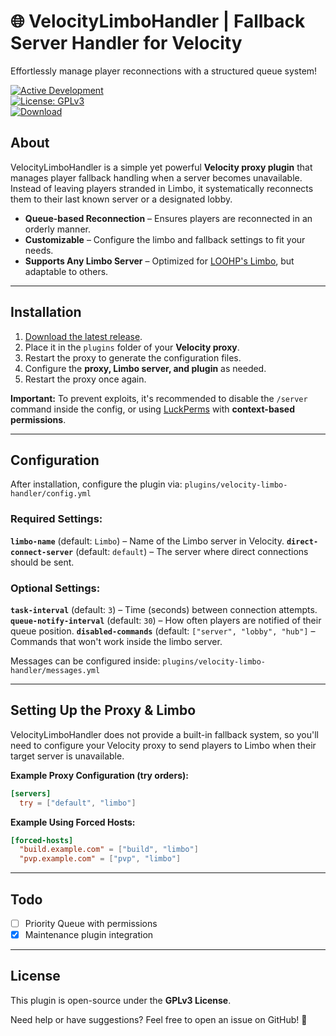 # 🌐 VelocityLimboHandler | Fallback Server Handler for Velocity  
Effortlessly manage player reconnections with a structured queue system!  

[![Active Development](https://img.shields.io/badge/Maintenance%20Level-Actively%20Developed-brightgreen.svg)](https://gist.github.com/cheerfulstoic/d107229326a01ff0f333a1d3476e068d)  
[![License: GPLv3](https://img.shields.io/badge/License-GPLv3-brightgreen)](https://github.com/AkselGlyholt/velocity-limbo-handler/blob/main/LICENSE)  
[![Download](https://img.shields.io/badge/Download-latest%20release-brightgreen)](https://github.com/AkselGlyholt/velocity-limbo-handler/releases/latest)  

## About
VelocityLimboHandler is a simple yet powerful **Velocity proxy plugin** that manages player fallback handling when a server becomes unavailable. Instead of leaving players stranded in Limbo, it systematically reconnects them to their last known server or a designated lobby.

- **Queue-based Reconnection** – Ensures players are reconnected in an orderly manner.
- **Customizable** – Configure the limbo and fallback settings to fit your needs.
- **Supports Any Limbo Server** – Optimized for [LOOHP's Limbo](https://github.com/LOOHP/Limbo), but adaptable to others.

---

## Installation
1. [Download the latest release](https://github.com/AkselGlyholt/velocity-limbo-handler/releases/latest).
2. Place it in the `plugins` folder of your **Velocity proxy**.
3. Restart the proxy to generate the configuration files.
4. Configure the **proxy, Limbo server, and plugin** as needed.
5. Restart the proxy once again.

**Important:** To prevent exploits, it's recommended to disable the `/server` command inside the config, or using [LuckPerms](https://luckperms.net/) with **context-based permissions**.

---

## Configuration
After installation, configure the plugin via:
`plugins/velocity-limbo-handler/config.yml`

### **Required Settings:**
**`limbo-name`** (default: `Limbo`) – Name of the Limbo server in Velocity.
**`direct-connect-server`** (default: `default`) – The server where direct connections should be sent.

### **Optional Settings:**
**`task-interval`** (default: `3`) – Time (seconds) between connection attempts.
**`queue-notify-interval`** (default: `30`) – How often players are notified of their queue position.
**`disabled-commands`** (default: `["server", "lobby", "hub"]` – Commands that won't work inside the limbo server.

Messages can be configured inside:
`plugins/velocity-limbo-handler/messages.yml`

---

## Setting Up the Proxy & Limbo  
VelocityLimboHandler does not provide a built-in fallback system, so you'll need to configure your Velocity proxy to send players to Limbo when their target server is unavailable.

**Example Proxy Configuration (try orders):**
```toml
[servers]
  try = ["default", "limbo"]
```

**Example Using Forced Hosts:**
```toml
[forced-hosts]
  "build.example.com" = ["build", "limbo"]
  "pvp.example.com" = ["pvp", "limbo"]
```

---

## Todo
* [ ] Priority Queue with permissions
* [x] Maintenance plugin integration

---

## License  
This plugin is open-source under the **GPLv3 License**.

Need help or have suggestions? Feel free to open an issue on GitHub! 🚀
